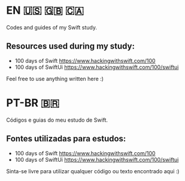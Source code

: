 # EN :us: :gb: :canada:

Codes and guides of my Swift study.

## Resources used during my study:
* 100 days of Swift         https://www.hackingwithswift.com/100
* 100 days of SwiftUi       https://www.hackingwithswift.com/100/swiftui

Feel free to use anything written here :)


# PT-BR :brazil:

Códigos e guias do meu estudo de Swift.

## Fontes utilizadas para estudos:
* 100 days of Swift         https://www.hackingwithswift.com/100
* 100 days of SwiftUi       https://www.hackingwithswift.com/100/swiftui

Sinta-se livre para utilizar qualquer código ou texto encontrado aqui :) 
